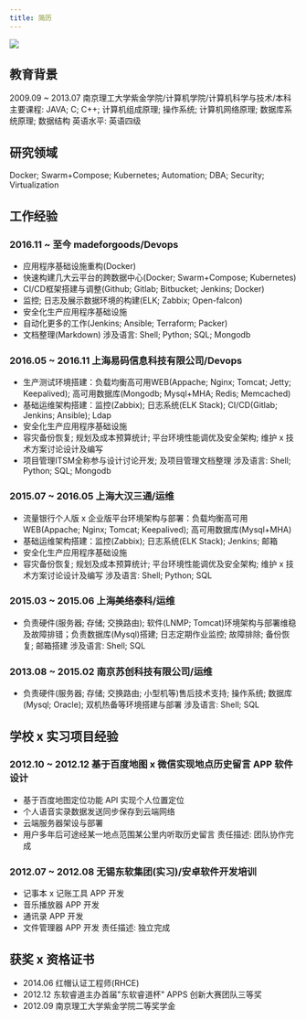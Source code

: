 ```yaml
---
title: 简历
---
```

![](https://ws3.sinaimg.cn/large/006tKfTcly1fjkqqh28jwj30m80gojsi.jpg)
## 教育背景
2009.09 ~ 2013.07 南京理工大学紫金学院/计算机学院/计算机科学与技术/本科
主要课程: JAVA; C; C++; 计算机组成原理; 操作系统; 计算机网络原理; 数据库系统原理; 数据结构
英语水平: 英语四级

## 研究领域
Docker; Swarm+Compose; Kubernetes; Automation; DBA; Security; Virtualization

## 工作经验
### 2016.11 ~ 至今 madeforgoods/Devops
* 应用程序基础设施重构(Docker)
* 快速构建几大云平台的跨数据中心(Docker; Swarm+Compose; Kubernetes)
* CI/CD框架搭建与调整(Github; Gitlab; Bitbucket; Jenkins; Docker)
* 监控; 日志及展示数据环境的构建(ELK; Zabbix; Open-falcon)
* 安全化生产应用程序基础设施
* 自动化更多的工作(Jenkins; Ansible; Terraform; Packer)
* 文档整理(Markdown)
涉及语言: Shell; Python; SQL; Mongodb

### 2016.05 ~ 2016.11 上海易码信息科技有限公司/Devops
* 生产测试环境搭建：负载均衡高可用WEB(Appache; Nginx; Tomcat; Jetty; Keepalived); 高可用数据库(Mongodb; Mysql+MHA; Redis; Memcached)
* 基础运维架构搭建：监控(Zabbix); 日志系统(ELK Stack); CI/CD(Gitlab; Jenkins; Ansible); Ldap
* 安全化生产应用程序基础设施
* 容灾备份恢复; 规划及成本预算统计; 平台环境性能调优及安全架构; 维护 x 技术方案讨论设计及编写
* 项目管理ITSM全称参与设计讨论开发; 及项目管理文档整理
涉及语言: Shell; Python; SQL; Mongodb

### 2015.07 ~ 2016.05 上海大汉三通/运维
* 流量银行个人版 x 企业版平台环境架构与部署：负载均衡高可用WEB(Appache; Nginx; Tomcat; Keepalived); 高可用数据库(Mysql+MHA)
* 基础运维架构搭建：监控(Zabbix); 日志系统(ELK Stack); Jenkins; 邮箱
* 安全化生产应用程序基础设施
* 容灾备份恢复; 规划及成本预算统计; 平台环境性能调优及安全架构; 维护 x 技术方案讨论设计及编写
涉及语言: Shell; Python; SQL

### 2015.03 ~ 2015.06 上海美络泰科/运维
* 负责硬件(服务器; 存储; 交换路由); 软件(LNMP; Tomcat)环境架构与部署维稳及故障排错；负责数据库(Mysql)搭建; 日志定期作业监控; 故障排除; 备份恢复; 邮箱搭建
涉及语言: Shell; SQL

### 2013.08 ~ 2015.02 南京苏创科技有限公司/运维
* 负责硬件(服务器; 存储; 交换路由; 小型机等)售后技术支持; 操作系统; 数据库(Mysql; Oracle); 双机热备等环境搭建与部署
涉及语言: Shell; SQL

## 学校 x 实习项目经验
### 2012.10 ~ 2012.12 基于百度地图 x 微信实现地点历史留言 APP 软件设计
* 基于百度地图定位功能 API 实现个人位置定位
* 个人语音实录数据发送同步保存到云端网络
* 云端服务器架设与部署
* 用户多年后可途经某一地点范围某公里内听取历史留言
责任描述: 团队协作完成

### 2012.07 ~ 2012.08 无锡东软集团(实习)/安卓软件开发培训
* 记事本 x 记账工具 APP 开发
* 音乐播放器 APP 开发
* 通讯录 APP 开发
* 文件管理器 APP 开发
责任描述: 独立完成

## 获奖 x 资格证书
* 2014.06 红帽认证工程师(RHCE)
* 2012.12 东软睿道主办首届"东软睿道杯" APPS 创新大赛团队三等奖
* 2012.09 南京理工大学紫金学院二等奖学金
